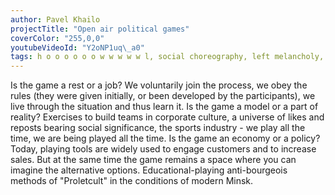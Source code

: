 ```yaml
---
author: Pavel Khailo
projectTitle: "Open air political games"
coverColor: "255,0,0"
youtubeVideoId: "Y2oNP1uq\_a0"
tags: h o o o o o o w w w w w l, social choreography, left melancholy, psychodata
---
```

Is the game a rest or a job? We voluntarily join the process, we obey the rules (they were given initially, or been developed by the participants), we live through the situation and thus learn it. Is the game a model or a part of reality? Exercises to build teams in corporate culture, a universe of likes and reposts bearing social significance, the sports industry - we play all the time, we are being played all the time. Is the game an economy or a policy? Today, playing tools are widely used to engage customers and to increase sales. But at the same time the game remains a space where you can imagine the alternative options. Educational-playing anti-bourgeois methods of "Proletcult" in the conditions of modern Minsk.